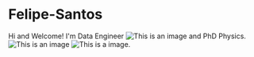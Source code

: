 # Felipe-Santos

Hi and Welcome!
I'm Data Engineer ![This is an image](https://cdn-icons-png.flaticon.com/512/2980/2980479.png) and PhD Physics. 
![This is an image](https://cdn-icons-png.flaticon.com/512/1822/1822899.png) ![This is a image](https://cdn-icons-png.flaticon.com/512/3962/3962076.png).
